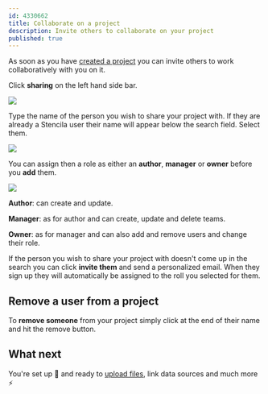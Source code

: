 ```yaml
---
id: 4330662
title: Collaborate on a project
description: Invite others to collaborate on your project
published: true
---
```


As soon as you have [created a project](./create-a-project.md) you can invite others to work collaboratively with you on it.

Click **sharing** on the left hand side bar.

![](http://stencila.github.io/hub/manager/snaps/project-sharing-menu-item.png)

Type the name of the person you wish to share your project with. If they are already a Stencila user their name will appear below the search field. Select them.

![](http://stencila.github.io/hub/manager/snaps/org-users-add-user.png)

You can assign then a role as either an **author**, **manager** or **owner** before you **add** them.

![](http://stencila.github.io/hub/manager/snaps/project-sharing-change-agent.png)

**Author**: can create and update.

**Manager**: as for author and can create, update and delete teams.

**Owner**: as for manager and can also add and remove users and change their role.

If the person you wish to share your project with doesn't come up in the search you can click **invite them** and send a personalized email. When they sign up they will automatically be assigned to the roll you selected for them.

## Remove a user from a project

To **remove someone** from your project simply click at the end of their name and hit the remove button.

## What next

You're set up 👏 and ready to [upload files](../sources/upload.md), link data sources and much more ⚡
